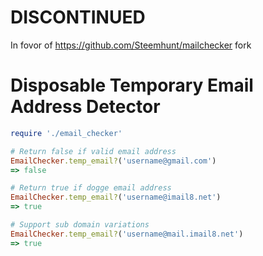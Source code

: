 # DISCONTINUED
In fovor of https://github.com/Steemhunt/mailchecker fork

# Disposable Temporary Email Address Detector

```ruby
require './email_checker'

# Return false if valid email address
EmailChecker.temp_email?('username@gmail.com')
=> false

# Return true if dogge email address
EmailChecker.temp_email?('username@imail8.net')
=> true

# Support sub domain variations
EmailChecker.temp_email?('username@mail.imail8.net')
=> true
```
